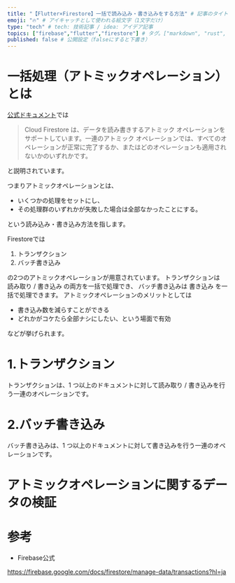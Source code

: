 ```yaml
---
title: "【Flutter×Firestore】一括で読み込み・書き込みをする方法" # 記事のタイトル
emoji: "🔥" # アイキャッチとして使われる絵文字（1文字だけ）
type: "tech" # tech: 技術記事 / idea: アイデア記事
topics: ["firebase","flutter","firestore"] # タグ。["markdown", "rust", "aws"]のように指定する
published: false # 公開設定（falseにすると下書き）
---
```



# 一括処理（アトミックオペレーション）とは

[公式ドキュメント](https://firebase.google.com/docs/firestore/manage-data/transactions?hl=ja)では
> Cloud Firestore は、データを読み書きするアトミック オペレーションをサポートしています。一連のアトミック オペレーションでは、すべてのオペレーションが正常に完了するか、またはどのオペレーションも適用されないかのいずれかです。

と説明されています。

つまりアトミックオペレーションとは、
- いくつかの処理をセットにし、
- その処理群のいずれかが失敗した場合は全部なかったことにする。

という読み込み・書き込み方法を指します。

Firestoreでは

1. トランザクション
2. バッチ書き込み

の2つのアトミックオペレーションが用意されています。
トランザクションは 読み取り / 書き込み の両方を一括で処理でき、
バッチ書き込みは 書き込み を一括で処理できます。
アトミックオペレーションのメリットとしては

- 書き込み数を減らすことができる
- どれかがコケたら全部ナシにしたい、という場面で有効

などが挙げられます。


# 1.トランザクション

トランザクションは、1 つ以上のドキュメントに対して読み取り / 書き込みを行う一連のオペレーションです。



# 2.バッチ書き込み

バッチ書き込みは、1 つ以上のドキュメントに対して書き込みを行う一連のオペレーションです。



# アトミックオペレーションに関するデータの検証



# 参考

- Firebase公式

https://firebase.google.com/docs/firestore/manage-data/transactions?hl=ja

